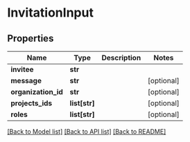 # InvitationInput


## Properties
Name | Type | Description | Notes
------------ | ------------- | ------------- | -------------
**invitee** | **str** |  | 
**message** | **str** |  | [optional] 
**organization_id** | **str** |  | [optional] 
**projects_ids** | **list[str]** |  | [optional] 
**roles** | **list[str]** |  | [optional] 

[[Back to Model list]](../README.md#documentation-for-models) [[Back to API list]](../README.md#documentation-for-api-endpoints) [[Back to README]](../README.md)


